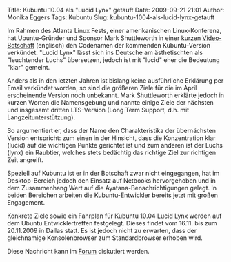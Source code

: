 Title: Kubuntu 10.04 als "Lucid Lynx" getauft
Date: 2009-09-21 21:01
Author: Monika Eggers
Tags: Kubuntu
Slug: kubuntu-1004-als-lucid-lynx-getauft

Im Rahmen des Atlanta Linux Fests, einer amerikanischen Linux-Konferenz,
hat Ubuntu-Gründer und Sponsor Mark Shuttleworth in einer kurzen
[Video-Botschaft](http://boredandblogging.com/2009/09/20/video-mark-shuttleworth-announces-ubuntu-10-04-lucid-lynx/ "http://boredandblogging.com/2009/09/20/video-mark-shuttleworth-announces-ubuntu-10-04-lucid-lynx/") (englisch) den Codenamen der kommenden Kubuntu-Version verkündet.
"Lucid Lynx" lässt sich ins Deutsche am ästhetischten als "leuchtender
Luchs" übersetzen, jedoch ist mit "lucid" eher die Bedeutung "klar"
gemeint.


Anders als in den letzten Jahren ist bislang keine ausführliche
Erklärung per Email verkündet worden, so sind die größeren Ziele für die
im April erscheinende Version noch unbekannt. Mark Shuttleworth erklärte
jedoch in kurzen Worten die Namensgebung und nannte einige Ziele der
nächsten und insgesamt dritten LTS-Version (Long Term Support, d.h. mit
Langzeitunterstützung).


<!--break--><!--break-->

So argumentiert er, dass der Name den Charakteristika der übernächsten
Version entspricht: zum einen in der Hinsicht, dass die Konzentration
klar (lucid) auf die wichtigen Punkte gerichtet ist und zum anderen ist
der Luchs (lynx) ein Raubtier, welches stets bedächtig das richtige Ziel
zur richtigen Zeit angreift.


Speziell auf Kubuntu ist er in der Botschaft zwar nicht eingegangen, hat
im Desktop-Bereich jedoch den Einsatz auf Netbooks hervorgehoben und in
dem Zusammenhang Wert auf die Ayatana-Benachrichtigungen gelegt. In
beiden Bereichen arbeiten die Kubuntu-Entwickler bereits jetzt mit
großen Engagement.


Konkrete Ziele sowie ein Fahrplan für Kubuntu 10.04 Lucid Lynx werden
auf dem Ubuntu Entwicklertreffen festgelegt. Dieses findet vom 16.11.
bis zum 20.11.2009 in Dallas statt. Es ist jedoch nicht zu erwarten,
dass der gleichnamige Konsolenbrowser zum Standardbrowser erhoben wird.


Diese Nachricht kann im
[Forum](http://forum.kubuntu-de.org/index.php?board=1.0 "http://forum.kubuntu-de.org/index.php?board=1.0") diskutiert werden.



